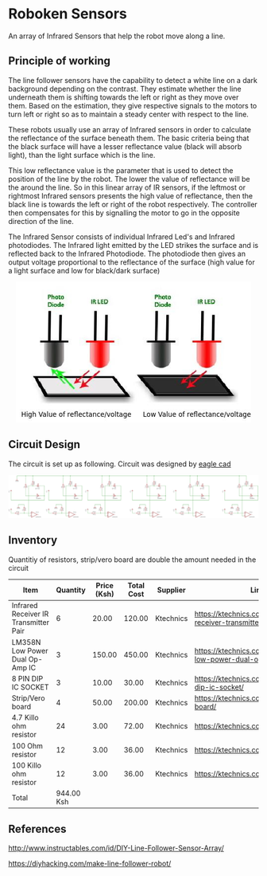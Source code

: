 # Roboken Sensors

An array of Infrared Sensors that help the robot move along a line. 

## Principle of working

The line follower sensors have the capability to detect a white line on a dark background depending on the contrast. They estimate whether the line underneath them is shifting towards the left or right as they move over them. Based on the estimation, they give respective signals to the motors to turn left or right so as to maintain a steady center with respect to the line.

These robots usually use an array of Infrared sensors in order to calculate the reflectance of the surface beneath them. The basic criteria being that the black surface will have a lesser reflectance value (black will absorb light), than the light surface which is the line.

This low reflectance value is the parameter that is used to detect the position of the line by the robot. The lower the value of reflectance will be the around the line. So in this linear array of IR sensors, if the leftmost or rightmost Infrared sensors presents the high value of reflectance, then the black line is towards the left or right of the robot respectively. The controller then compensates for this by signalling the motor to go in the opposite direction of the line. 

The Infrared Sensor consists of individual Infrared Led's and Infrared photodiodes. The Infrared light emitted by the LED strikes the surface and is reflected back to the Infrared Photodiode. The photodiode then gives an output voltage proportional to the reflectance of the surface (high value for a light surface and low for black/dark surface)

<p align="center">
	<img src="./Assets/IRsensor.jpg" />
</p>

## Circuit Design

The circuit is set up as following. Circuit was designed by [eagle cad](https://www.autodesk.com/products/eagle/overview)

<p align="center">
	<img src="./Circuit_design/Circuit.png" />
</p>

## Inventory

Quantitiy of resistors, strip/vero board are double the amount needed in the circuit

| Item          | Quantity      | Price (Ksh) | Total Cost | Supplier | Link |
| ------------- |---------------| ------|------------|----------|------|
| Infrared Receiver IR Transmitter Pair | 6 | 20.00 | 120.00 | Ktechnics  | https://ktechnics.com/shop/infrared-receiver-transmitter-pair/ |
| LM358N Low Power Dual Op-Amp IC | 3 | 150.00 | 450.00 | Ktechnics  | https://ktechnics.com/shop/lm358n-low-power-dual-op-amp-ic/ |
| 8 PIN DIP IC SOCKET | 3 | 10.00 | 30.00 | Ktechnics  | https://ktechnics.com/shop/8-pin-dip-ic-socket/ |
| Strip/Vero board | 4 | 50.00 | 200.00 | Ktechnics  | https://ktechnics.com/shop/stripvero-board/ |
| 4.7 Killo ohm resistor | 24 | 3.00 | 72.00 | Ktechnics  | https://ktechnics.com/shop/resistors/ |
| 100 Ohm resistor | 12 | 3.00 | 36.00 | Ktechnics  | https://ktechnics.com/shop/resistors/ |
| 100 Killo ohm resistor | 12 | 3.00 | 36.00 | Ktechnics  | https://ktechnics.com/shop/resistors/ |
| Total | 944.00 Ksh |

## References

http://www.instructables.com/id/DIY-Line-Follower-Sensor-Array/

https://diyhacking.com/make-line-follower-robot/

